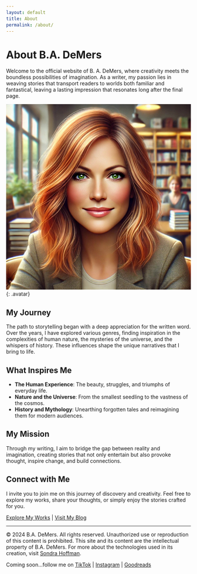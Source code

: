 ```yaml
---
layout: default
title: About
permalink: /about/
---
```


# About B.A. DeMers

Welcome to the official website of B. A. DeMers, where creativity meets the boundless possibilities of imagination. As a writer, my passion lies in weaving stories that transport readers to worlds both familiar and fantastical, leaving a lasting impression that resonates long after the final page.

![B.A. DeMers - Author Avatar - Passionate Writer of Creative Stories](/assets/images/author-avatar.jpg){: .avatar}

## My Journey

The path to storytelling began with a deep appreciation for the written word. Over the years, I have explored various genres, finding inspiration in the complexities of human nature, the mysteries of the universe, and the whispers of history. These influences shape the unique narratives that I bring to life.

## What Inspires Me

- **The Human Experience**: The beauty, struggles, and triumphs of everyday life.
- **Nature and the Universe**: From the smallest seedling to the vastness of the cosmos.
- **History and Mythology**: Unearthing forgotten tales and reimagining them for modern audiences.

## My Mission

Through my writing, I aim to bridge the gap between reality and imagination, creating stories that not only entertain but also provoke thought, inspire change, and build connections.

## Connect with Me

I invite you to join me on this journey of discovery and creativity. Feel free to explore my works, share your thoughts, or simply enjoy the stories crafted for you.

[Explore My Works](/stories/) | [Visit My Blog](/blog/)

---

&copy; 2024 B.A. DeMers. All rights reserved. Unauthorized use or reproduction of this content is prohibited. This site and its content are the intellectual property of B.A. DeMers. For more about the technologies used in its creation, visit [Sondra Hoffman](https://sondrahoffman.online).

Coming soon...follow me on [TikTok](#) | [Instagram](#) | [Goodreads](#)
